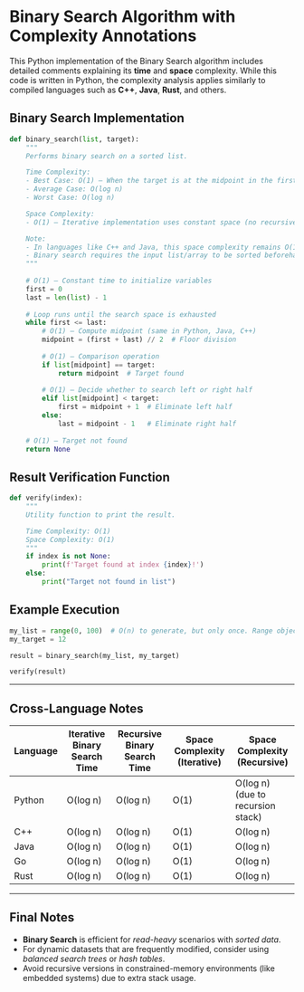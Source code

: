 
# Binary Search Algorithm with Complexity Annotations

This Python implementation of the Binary Search algorithm includes detailed comments explaining its **time** and **space** complexity. While this code is written in Python, the complexity analysis applies similarly to compiled languages such as **C++**, **Java**, **Rust**, and others.

## Binary Search Implementation

```python
def binary_search(list, target):
    """ 
    Performs binary search on a sorted list.

    Time Complexity:
    - Best Case: O(1) — When the target is at the midpoint in the first iteration.
    - Average Case: O(log n)
    - Worst Case: O(log n)

    Space Complexity:
    - O(1) — Iterative implementation uses constant space (no recursive stack).

    Note:
    - In languages like C++ and Java, this space complexity remains O(1) unless recursion is used.
    - Binary search requires the input list/array to be sorted beforehand.
    """
    
    # O(1) — Constant time to initialize variables
    first = 0 
    last = len(list) - 1 
    
    # Loop runs until the search space is exhausted
    while first <= last:
        # O(1) — Compute midpoint (same in Python, Java, C++)
        midpoint = (first + last) // 2  # Floor division
        
        # O(1) — Comparison operation
        if list[midpoint] == target:
            return midpoint  # Target found
        
        # O(1) — Decide whether to search left or right half
        elif list[midpoint] < target:
            first = midpoint + 1  # Eliminate left half
        else:
            last = midpoint - 1   # Eliminate right half
    
    # O(1) — Target not found
    return None
```

## Result Verification Function

```python
def verify(index):
    """
    Utility function to print the result.

    Time Complexity: O(1)
    Space Complexity: O(1)
    """
    if index is not None:
        print(f'Target found at index {index}!')
    else:
        print("Target not found in list")
```

## Example Execution

```python
my_list = range(0, 100)  # O(n) to generate, but only once. Range object in Python is lazy.
my_target = 12

result = binary_search(my_list, my_target)

verify(result)
```

---

## Cross-Language Notes

| Language | Iterative Binary Search Time | Recursive Binary Search Time | Space Complexity (Iterative) | Space Complexity (Recursive) |
|----------|------------------------------|-------------------------------|-------------------------------|-------------------------------|
| Python   | O(log n)                     | O(log n)                      | O(1)                          | O(log n) (due to recursion stack) |
| C++      | O(log n)                     | O(log n)                      | O(1)                          | O(log n)                        |
| Java     | O(log n)                     | O(log n)                      | O(1)                          | O(log n)                        |
| Go       | O(log n)                     | O(log n)                      | O(1)                          | O(log n)                        |
| Rust     | O(log n)                     | O(log n)                      | O(1)                          | O(log n)                        |

---

## Final Notes

- **Binary Search** is efficient for *read-heavy* scenarios with *sorted data*.
- For dynamic datasets that are frequently modified, consider using *balanced search trees* or *hash tables*.
- Avoid recursive versions in constrained-memory environments (like embedded systems) due to extra stack usage.
